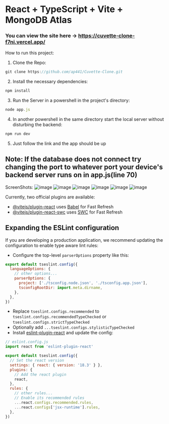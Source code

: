 # React + TypeScript + Vite + MongoDB Atlas

### You can view the site here -> https://cuvette-clone-f7ni.vercel.app/
How to run this project:
1. Clone the Repo:
  ```js
git clone https://github.com/ap441/Cuvette-Clone.git
```
2. Install the necessary dependencies:
```js
npm install
```
3. Run the Server in a powershell in the project's directory:
```js
node app.js
```
4. In another powershell in the same directory start the local server without disturbing the backend:
```js
npm run dev
```
5. Just follow the link and the app should be up

## Note: If the database does not connect try changing the port to whatever port your device's backend server runs on in app.js(line 70)

ScreenShots:
![image](https://github.com/user-attachments/assets/555d6ca5-d99c-4d45-93e5-65faf4b69100)
![image](https://github.com/user-attachments/assets/489ae719-8076-4d41-981f-5a8d3f491983)
![image](https://github.com/user-attachments/assets/7b9b96b2-dcf4-4907-9337-b672939b494a)
![image](https://github.com/user-attachments/assets/5c8411b7-95ef-4c71-8bcf-dc7b2d0e7a33)
![image](https://github.com/user-attachments/assets/9375e3d6-3c23-4597-934b-99eadcefd095)
![image](https://github.com/user-attachments/assets/dc4fbb24-a482-4b3e-8f81-916ab8c0155e)



Currently, two official plugins are available:

- [@vitejs/plugin-react](https://github.com/vitejs/vite-plugin-react/blob/main/packages/plugin-react/README.md) uses [Babel](https://babeljs.io/) for Fast Refresh
- [@vitejs/plugin-react-swc](https://github.com/vitejs/vite-plugin-react-swc) uses [SWC](https://swc.rs/) for Fast Refresh

## Expanding the ESLint configuration

If you are developing a production application, we recommend updating the configuration to enable type aware lint rules:

- Configure the top-level `parserOptions` property like this:

```js
export default tseslint.config({
  languageOptions: {
    // other options...
    parserOptions: {
      project: ['./tsconfig.node.json', './tsconfig.app.json'],
      tsconfigRootDir: import.meta.dirname,
    },
  },
})
```

- Replace `tseslint.configs.recommended` to `tseslint.configs.recommendedTypeChecked` or `tseslint.configs.strictTypeChecked`
- Optionally add `...tseslint.configs.stylisticTypeChecked`
- Install [eslint-plugin-react](https://github.com/jsx-eslint/eslint-plugin-react) and update the config:

```js
// eslint.config.js
import react from 'eslint-plugin-react'

export default tseslint.config({
  // Set the react version
  settings: { react: { version: '18.3' } },
  plugins: {
    // Add the react plugin
    react,
  },
  rules: {
    // other rules...
    // Enable its recommended rules
    ...react.configs.recommended.rules,
    ...react.configs['jsx-runtime'].rules,
  },
})
```
